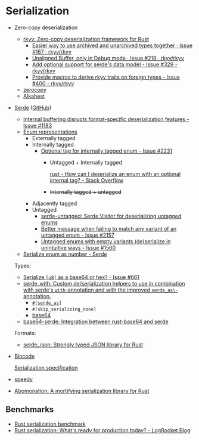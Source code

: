 # Serialization
- Zero-copy deserialization
  - [rkyv: Zero-copy deserialization framework for Rust](https://github.com/rkyv/rkyv)
    - [Easier way to use archived and unarchived types together · Issue #167 · rkyv/rkyv](https://github.com/rkyv/rkyv/issues/167)
    - [Unaligned Buffer, only in Debug mode · Issue #218 · rkyv/rkyv](https://github.com/rkyv/rkyv/issues/218)
    - [Add optional support for serde's data model - Issue #329 - rkyv/rkyv](https://github.com/rkyv/rkyv/issues/329)
    - [Provide macros to derive rkyv traits on foreign types - Issue #400 - rkyv/rkyv](https://github.com/rkyv/rkyv/issues/400)
  - [zerocopy](https://github.com/google/zerocopy)
  - [Alkahest](https://github.com/zakarumych/alkahest)

- [Serde](https://serde.rs/) ([GitHub](https://github.com/serde-rs/serde))
  - [Internal buffering disrupts format-specific deserialization features - Issue #1183](https://github.com/serde-rs/serde/issues/1183)
  - [Enum representations](https://serde.rs/enum-representations.html)
    - Externally tagged
    - Internally tagged
      - [Optional tag for internally tagged enum - Issue #2231](https://github.com/serde-rs/serde/issues/2231)
        - Untagged + Internally tagged
          
          [rust - How can I deserialize an enum with an optional internal tag? - Stack Overflow](https://stackoverflow.com/questions/61216723/how-can-i-deserialize-an-enum-with-an-optional-internal-tag)
        - ~~Internally tagged + untagged~~
    - Adjacently tagged
    - Untagged
      - [serde-untagged: Serde Visitor for deserializing untagged enums](https://github.com/dtolnay/serde-untagged)
      - [Better message when failing to match any variant of an untagged enum - Issue #2157](https://github.com/serde-rs/serde/issues/2157)
      - [Untagged enums with empty variants (de)serialize in unintuitive ways - Issue #1560](https://github.com/serde-rs/serde/issues/1560)
  - [Serialize enum as number - Serde](https://serde.rs/enum-number.html)

  Types:
  - [Serialize `[u8]` as a base64 or hex? - Issue #661](https://github.com/serde-rs/serde/issues/661)
  - [serde\_with: Custom de/serialization helpers to use in combination with serde's `with`-annotation and with the improved `serde_as\`-annotation.](https://github.com/jonasbb/serde_with/)
    - [`#[serde_as]`](https://docs.rs/serde_with/3.11.0/serde_with/guide/serde_as/index.html)
    - `#[skip_serializing_none]`
    - [base64](https://docs.rs/serde_with/latest/serde_with/base64/index.html)
  - [base64-serde: Integration between rust-base64 and serde](https://github.com/marshallpierce/base64-serde)

  Formats:
  - [serde\_json: Strongly typed JSON library for Rust](https://github.com/serde-rs/json)

- [Bincode](https://github.com/bincode-org/bincode)

  [Serialization specification](https://github.com/bincode-org/bincode/blob/trunk/docs/spec.md)

- [speedy](https://github.com/koute/speedy)

- [Abomonation: A mortifying serialization library for Rust](https://github.com/TimelyDataflow/abomonation)

## Benchmarks
- [Rust serialization benchmark](https://github.com/djkoloski/rust_serialization_benchmark)
- [Rust serialization: What's ready for production today? - LogRocket Blog](https://blog.logrocket.com/rust-serialization-whats-ready-for-production-today/)
